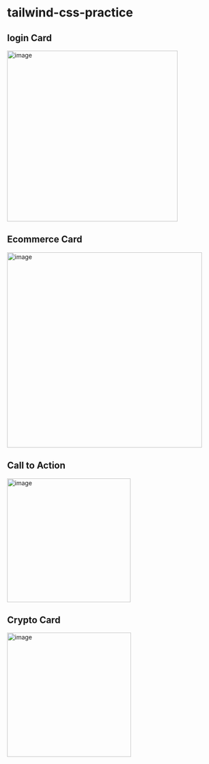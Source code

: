 # tailwind-css-practice

## login Card
<img width="399" alt="image" src="https://user-images.githubusercontent.com/66414385/201155844-53a09fe5-b8ed-4219-8b81-db55ed8d8439.png">

## Ecommerce Card
<img width="456" alt="image" src="https://user-images.githubusercontent.com/66414385/201155136-e36d228c-301e-4ce5-89de-16cfe1fceb36.png">

## Call to Action
<img width="289" alt="image" src="https://user-images.githubusercontent.com/66414385/201264543-9970fba5-39a7-41c1-99cb-8ce13b353613.png">


## Crypto Card
<img width="290" alt="image" src="https://user-images.githubusercontent.com/66414385/201263686-533423b9-ec2f-43c2-9ccf-d0888d710b5f.png">
